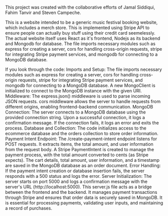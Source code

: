 This project was created with the collaborative efforts of Jamal Siddiqui, Fahim Tanvir and Steven Campeche. 

This is a website intended to be a generic music festival booking website, which includes a merch store. This is implemented using Stripe API to ensure people can actually buy stuff using their credit card seemelessly. The actual website itself uses React as it's frontend, Nodejs as its backend and Mongodb for database. The file imports necessary modules such as express for creating a server, cors for handling cross-origin requests, stripe for integrating Stripe payment services, and mongodb for connecting to a MongoDB database.

If you look through the code:
Imports and Setup:
The file imports necessary modules such as express for creating a server, cors for handling cross-origin requests, stripe for integrating Stripe payment services, and mongodb for connecting to a MongoDB database.
A new MongoClient is initialized to connect to the MongoDB instance with the given URI.
Middleware:
The express.json() middleware is used to parse incoming JSON requests.
cors middleware allows the server to handle requests from different origins, enabling frontend-backend communication.
MongoDB Connection:
The server connects to a MongoDB database using the provided connection string.
Upon a successful connection, it logs a confirmation message. If the connection fails, it logs an error and exits the process.
Database and Collection:
The code initializes access to the ecommerce database and the orders collection to store order information.
Payment Intent Endpoint:
The /create-payment-intent endpoint listens for POST requests.
It extracts items, the total amount, and user information from the request body.
A Stripe PaymentIntent is created to manage the payment process, with the total amount converted to cents (as Stripe expects).
The cart details, total amount, user information, and a timestamp are saved in the MongoDB database as an order document.
Error Handling:
If the payment intent creation or database insertion fails, the server responds with a 500 status and logs the error.
Server Initialization:
The server starts on port 5000 and logs a confirmation message with the server's URL (http://localhost:5000).
This server.js file acts as a bridge between the frontend and the backend. It manages payment transactions through Stripe and ensures that order data is securely saved in MongoDB. It is essential for processing payments, validating user inputs, and maintaining a record of purchases.


